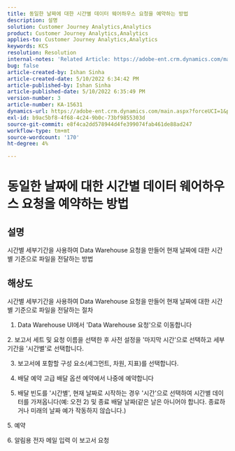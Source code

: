 ```yaml
---
title: 동일한 날짜에 대한 시간별 데이터 웨어하우스 요청을 예약하는 방법
description: 설명
solution: Customer Journey Analytics,Analytics
product: Customer Journey Analytics,Analytics
applies-to: Customer Journey Analytics,Analytics
keywords: KCS
resolution: Resolution
internal-notes: 'Related Article: https://adobe-ent.crm.dynamics.com/main.aspx?appid=c8f3a4cd-a068-e911-a957-000d3a34e00b&pagetype=entityrecord&etn=knowledgearticle&id=b5d08a45-cea0-ea11-a812-000d3a303484'
bug: false
article-created-by: Ishan Sinha
article-created-date: 5/10/2022 6:34:42 PM
article-published-by: Ishan Sinha
article-published-date: 5/10/2022 6:35:49 PM
version-number: 3
article-number: KA-15631
dynamics-url: https://adobe-ent.crm.dynamics.com/main.aspx?forceUCI=1&pagetype=entityrecord&etn=knowledgearticle&id=90ec1ddb-8fd0-ec11-a7b5-0022480a8753
exl-id: b9ac5bf8-4f68-4c24-9b0c-73bf9855303d
source-git-commit: e8f4ca2dd578944d4fe399074fab461de88ad247
workflow-type: tm+mt
source-wordcount: '170'
ht-degree: 4%

---
```


# 동일한 날짜에 대한 시간별 데이터 웨어하우스 요청을 예약하는 방법

## 설명


시간별 세부기간을 사용하여 Data Warehouse 요청을 만들어 현재 날짜에 대한 시간별 기준으로 파일을 전달하는 방법


## 해상도


시간별 세부기간을 사용하여 Data Warehouse 요청을 만들어 현재 날짜에 대한 시간별 기준으로 파일을 전달하는 절차

1. Data Warehouse UI에서 &#39;Data Warehouse 요청&#39;으로 이동합니다

2. 보고서 세트 및 요청 이름을 선택한 후 사전 설정을 &#39;마지막 시간&#39;으로 선택하고 세부기간을 &#39;시간별&#39;로 선택합니다.

3. 보고서에 포함할 구성 요소(세그먼트, 차원, 지표)를 선택합니다.

3. 배달 예약 고급 배달 옵션 예약에서 나중에 예약합니다

4. 배달 빈도를 &#39;시간별&#39;, 현재 날짜로 시작하는 경우 &#39;시간&#39;으로 선택하여 시간별 데이터를 가져옵니다(예: 오전 2) 및 종료 배달 날짜(같은 날은 아니어야 합니다. 종료하거나 미래의 날짜 예가 작동하지 않습니다.)

5. 예약

6. 알림용 전자 메일 입력 이 보고서 요청
